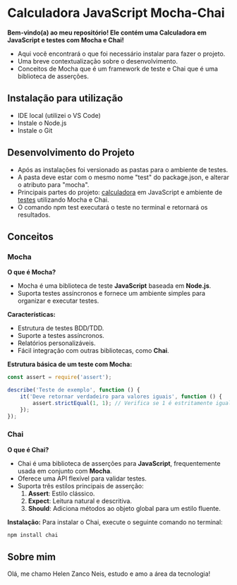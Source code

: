 # Calculadora JavaScript Mocha-Chai

**Bem-vindo(a) ao meu repositório! Ele contém uma Calculadora em JavaScript e testes com Mocha e Chai!**

- Aqui você encontrará o que foi necessário instalar para fazer o projeto.
- Uma breve contextualização sobre o desenvolvimento.
- Conceitos de Mocha que é um framework de teste e Chai que é uma biblioteca de asserções.

## Instalação para utilização

- IDE local (utilizei o VS Code)
- Instale o Node.js
- Instale o Git

## Desenvolvimento do Projeto

- Após as instalações foi versionado as pastas para o ambiente de testes.
- A pasta deve estar com o mesmo nome "test" do package.json, e alterar o atributo para "mocha".
- Principais partes do projeto: [calculadora](https://github.com/Helezn/CalculadoraJSMocha-Chai/blob/main/src/Calculadora.js) em JavaScript e ambiente de [testes](https://github.com/Helezn/CalculadoraJSMocha-Chai/blob/main/test/Calculadora.spec.js) utilizando Mocha e Chai.
- O comando npm test executará o teste no terminal e retornará os resultados.

## Conceitos 

### Mocha

**O que é Mocha?** 
- Mocha é uma biblioteca de teste **JavaScript** baseada em **Node.js**.
- Suporta testes assíncronos e fornece um ambiente simples para organizar e executar testes.

**Características:**
- Estrutura de testes BDD/TDD.
- Suporte a testes assíncronos.
- Relatórios personalizáveis.
- Fácil integração com outras bibliotecas, como **Chai**.

**Estrutura básica de um teste com Mocha:**
```javascript
const assert = require('assert');

describe('Teste de exemplo', function () {
    it('Deve retornar verdadeiro para valores iguais', function () {
        assert.strictEqual(1, 1); // Verifica se 1 é estritamente igual a 1
    });
});
```

### Chai 

**O que é Chai?**
- Chai é uma biblioteca de asserções para **JavaScript**, frequentemente usada em conjunto com **Mocha**.
- Oferece uma API flexível para validar testes.
- Suporta três estilos principais de asserção:
  1. **Assert**: Estilo clássico.
  2. **Expect**: Leitura natural e descritiva.
  3. **Should**: Adiciona métodos ao objeto global para um estilo fluente.

**Instalação:**
Para instalar o Chai, execute o seguinte comando no terminal:
```bash
npm install chai
```

## Sobre mim

Olá, me chamo Helen Zanco Neis, estudo e amo a área da tecnologia!

